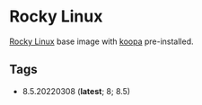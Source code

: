 # Rocky Linux

[Rocky Linux][] base image with [koopa][] pre-installed.

## Tags

- 8.5.20220308 (**latest**; 8; 8.5)

[centos]: https://www.centos.org/
[koopa]: https://koopa.acidgenomics.com/
[rocky linux]: https://rockylinux.org/

